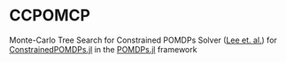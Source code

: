 # CCPOMCP

Monte-Carlo Tree Search for Constrained POMDPs Solver ([Lee et. al.](https://proceedings.neurips.cc/paper/2018/file/54c3d58c5efcf59ddeb7486b7061ea5a-Paper.pdf)) for [ConstrainedPOMDPs.jl](https://github.com/qhho/ConstrainedPOMDPs.jl) in the [POMDPs.jl](https://github.com/JuliaPOMDP/POMDPs.jl) framework
